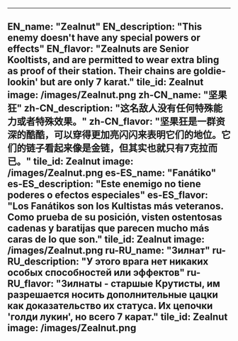 ---

EN_name: "Zealnut"
EN_description: "This enemy doesn't have any special powers or effects"
EN_flavor: "Zealnuts are Senior Kooltists, and are permitted to wear extra bling as proof of their station. Their chains are goldie-lookin' but are only 7 karat."
tile_id: Zealnut
image: /images/Zealnut.png
zh-CN_name: "坚果狂"
zh-CN_description: "这名敌人没有任何特殊能力或者特殊效果。"
zh-CN_flavor: "坚果狂是一群资深的酷酷，可以穿得更加亮闪闪来表明它们的地位。它们的链子看起来像是金链，但其实也就只有7克拉而已。"
tile_id: Zealnut
image: /images/Zealnut.png
es-ES_name: "Fanátiko"
es-ES_description: "Este enemigo no tiene poderes o efectos especiales"
es-ES_flavor: "Los Fanátikos son los Kultistas más veteranos. Como prueba de su posición, visten ostentosas cadenas y baratijas que parecen mucho más caras de lo que son."
tile_id: Zealnut
image: /images/Zealnut.png
ru-RU_name: "Зилнат"
ru-RU_description: "У этого врага нет никаких особых способностей или эффектов"
ru-RU_flavor: "Зилнаты - старшые Крутисты, им разрешается носить дополнительные цацки как доказательство их статуса. Их цепочки 'голди лукин', но всего 7 карат."
tile_id: Zealnut
image: /images/Zealnut.png
---